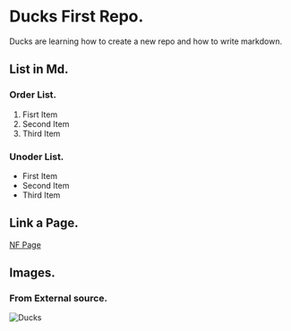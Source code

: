 # Ducks First Repo.

Ducks are learning how to create a new repo and how to write markdown.


## List in Md.

### Order List.
1. Fisrt Item
2. Second Item
3. Third Item

### Unoder List.
- First Item
- Second Item
- Third Item

## Link a Page.

[NF Page](https://www.neuefische.de/)


## Images.

### From External source.

![Ducks](https://i0.wp.com/maineaudubon.org/wp-content/uploads/2021/06/DougHitchcoxMallard01.jpg?resize=1024%2C525&ssl=1)
